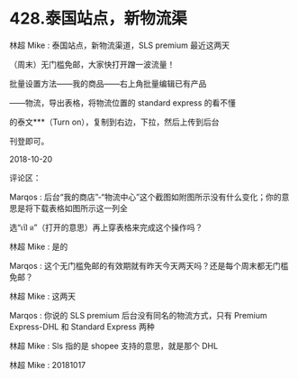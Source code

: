 # 428.泰国站点，新物流渠

林超 Mike : 泰国站点，新物流渠道，SLS premium 最近这两天

（周末）无门槛免邮，大家快打开蹭一波流量！

批量设置方法——我的商品——右上角批量编辑已有产品

——物流，导出表格，将物流位置的 standard express 的看不懂

的泰文***（Turn on），复制到右边，下拉，然后上传到后台

刊登即可。

2018-10-20

评论区：

Marqos : 后台“我的商店”-“物流中心”这个截图如附图所示没有什么变化；你的意思是将下载表格如图所示这一列全

选“เปิ ด”（打开的意思）再上穿表格来完成这个操作吗？

林超 Mike : 是的

Marqos : 这个无门槛免邮的有效期就有昨天今天两天吗？还是每个周末都无门槛免邮？

林超 Mike : 这两天

Marqos : 你说的 SLS premium 后台没有同名的物流方式，只有 Premium Express-DHL 和 Standard Express 两种

林超 Mike : Sls 指的是 shopee 支持的意思，就是那个 DHL

林超 Mike : 20181017